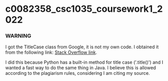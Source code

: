 # c0082358_csc1035_coursework1_2022

### WARNING

I got the TitleCase class from Google, it is not
my own code. I obtained it from the following link:
[Stack Overflow link](https://stackoverflow.com/questions/1086123/is-there-a-method-for-string-conversion-to-title-case).

I did this because Python has a built-in method for
title case ('.title()') and I wanted a fast way to 
do the same thing in Java. I believe this is allowed
according to the plagiarism rules, considering I am 
citing my source.
